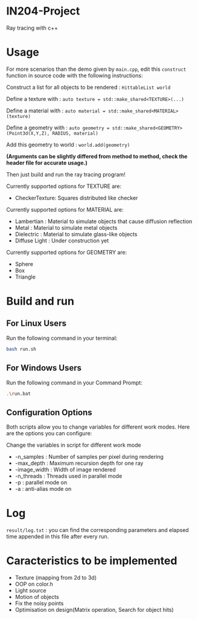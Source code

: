 # IN204-Project
Ray tracing with c++

# Usage
For more scenarios than the demo given by `main.cpp`, edit this `construct` function in source code with the following instructions:

Construct a list for all objects to be rendered : `HittableList world`

Define a texture with : `auto texture = std::make_shared<TEXTURE>(...)`

Define a material with : `auto material = std::make_shared<MATERIAL>(texture)`

Define a geometry with : `auto geometry = std::make_shared<GEOMETRY>(Point3d(X,Y,Z), RADIUS, material)`

Add this geometry to world : `world.add(geometry)`

**(Arguments can be slightly differed from method to method, check the header file for accurate usage.)**

Then just build and run the ray tracing program!

Currently supported options for TEXTURE are:
 - CheckerTexture: Squares distributed like checker

Currently supported options for MATERIAL are:
 - Lambertian : Material to simulate objects that cause diffusion reflection
 - Metal : Material to simulate metal objects
 - Dielectric : Material to simulate glass-like objects
 - Diffuse Light : Under construction yet

Currently supported options for GEOMETRY are:
 - Sphere
 - Box
 - Triangle

# Build and run

## For Linux Users

Run the following command in your terminal:

```bash
bash run.sh
```

## For Windows Users

Run the following command in your Command Prompt:

```bash
.\run.bat
```

## Configuration Options

Both scripts allow you to change variables for different work modes. Here are the options you can configure:

Change the variables in script for different work mode

- -n_samples : Number of samples per pixel during rendering
- -max_depth : Maximum recursion depth for one ray
- -image_width : Width of image rendered
- -n_threads : Threads used in parallel mode
- -p : parallel mode on
- -a : anti-alias mode on

# Log

`result/log.txt` : you can find the corresponding parameters and elapsed time appended in this file after every run.

# Caracteristics to be implemented

- Texture (mapping from 2d to 3d)
- OOP on color.h
- Light source
- Motion of objects
- Fix the noisy points
- Optimisation on design(Matrix operation, Search for object hits)